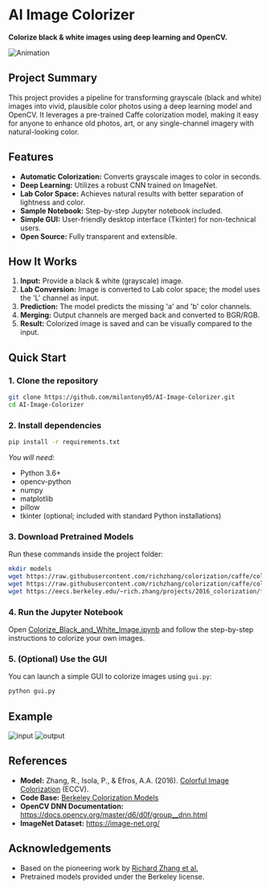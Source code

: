 # AI Image Colorizer

**Colorize black & white images using deep learning and OpenCV.**

![Animation](https://github.com/user-attachments/assets/7e07c542-4893-482a-b058-e7b7fcd1024a)

## Project Summary

This project provides a pipeline for transforming grayscale (black and white) images into vivid, plausible color photos using a deep learning model and OpenCV. It leverages a pre-trained Caffe colorization model, making it easy for anyone to enhance old photos, art, or any single-channel imagery with natural-looking color.

## Features

- **Automatic Colorization:** Converts grayscale images to color in seconds.
- **Deep Learning:** Utilizes a robust CNN trained on ImageNet.
- **Lab Color Space:** Achieves natural results with better separation of lightness and color.
- **Sample Notebook:** Step-by-step Jupyter notebook included.
- **Simple GUI:** User-friendly desktop interface (Tkinter) for non-technical users.
- **Open Source:** Fully transparent and extensible.

## How It Works

1. **Input:** Provide a black & white (grayscale) image.
2. **Lab Conversion:** Image is converted to Lab color space; the model uses the 'L' channel as input.
3. **Prediction:** The model predicts the missing 'a' and 'b' color channels.
4. **Merging:** Output channels are merged back and converted to BGR/RGB.
5. **Result:** Colorized image is saved and can be visually compared to the input.

## Quick Start

### 1. Clone the repository

```bash
git clone https://github.com/milantony05/AI-Image-Colorizer.git
cd AI-Image-Colorizer
```

### 2. Install dependencies

```bash
pip install -r requirements.txt
```
_You will need:_  
- Python 3.6+  
- opencv-python  
- numpy  
- matplotlib  
- pillow  
- tkinter (optional; included with standard Python installations)

### 3. Download Pretrained Models

Run these commands inside the project folder:

```bash
mkdir models
wget https://raw.githubusercontent.com/richzhang/colorization/caffe/colorization/resources/pts_in_hull.npy -O ./pts_in_hull.npy
wget https://raw.githubusercontent.com/richzhang/colorization/caffe/colorization/models/colorization_deploy_v2.prototxt -O ./models/colorization_deploy_v2.prototxt
wget https://eecs.berkeley.edu/~rich.zhang/projects/2016_colorization/files/demo_v2/colorization_release_v2.caffemodel -O ./models/colorization_release_v2.caffemodel
```

### 4. Run the Jupyter Notebook

Open [Colorize_Black_and_White_Image.ipynb](Colorize_Black_and_White_Image.ipynb) and follow the step-by-step instructions to colorize your own images.

### 5. (Optional) Use the GUI

You can launch a simple GUI to colorize images using `gui.py`:

```bash
python gui.py
```

## Example

![input](https://github.com/user-attachments/assets/30874300-70ae-451b-8a37-24936b66de54)
![output](https://github.com/user-attachments/assets/5d1ec791-9ff5-40c9-aa59-f7c0945b2a3f)

## References

- **Model:** Zhang, R., Isola, P., & Efros, A.A. (2016). [Colorful Image Colorization](https://richzhang.github.io/colorization/) (ECCV).
- **Code Base:** [Berkeley Colorization Models](https://github.com/richzhang/colorization)
- **OpenCV DNN Documentation:** https://docs.opencv.org/master/d6/d0f/group__dnn.html
- **ImageNet Dataset:** https://image-net.org/

## Acknowledgements

- Based on the pioneering work by [Richard Zhang et al.](https://richzhang.github.io/colorization/)
- Pretrained models provided under the Berkeley license.
